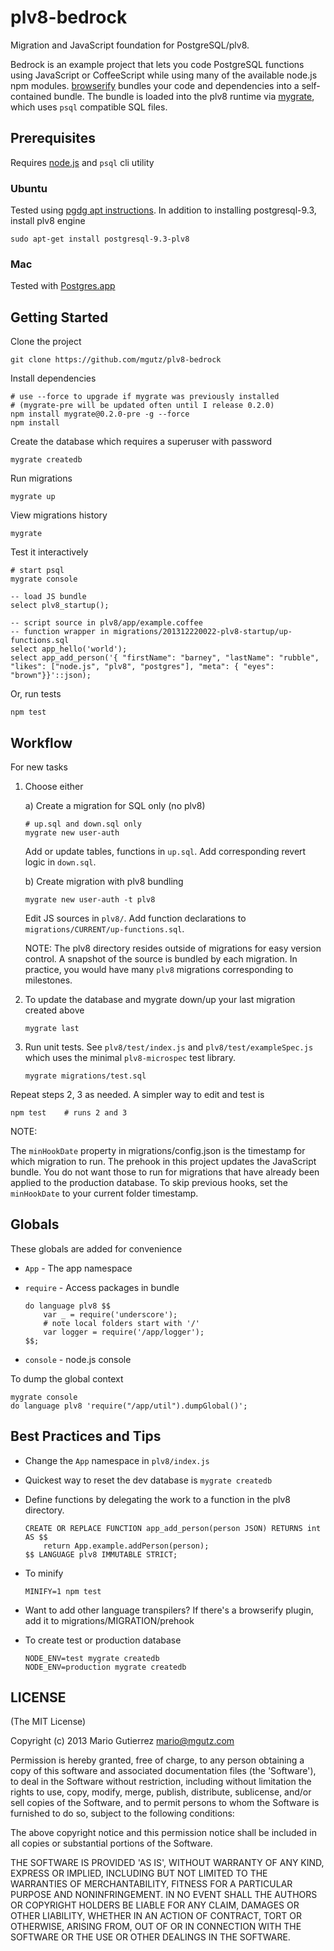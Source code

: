 # plv8-bedrock

Migration and JavaScript foundation for PostgreSQL/plv8.

Bedrock is an example project that lets you code PostgreSQL
functions using JavaScript or CoffeeScript while using many of the
available node.js npm modules.
[browserify](http://browserify.org/) bundles your code and dependencies into a
self-contained bundle. The bundle is loaded into the plv8 runtime via
[mygrate](https://github.com/mgutz/mygrate), which uses `psql` compatible SQL
files.

## Prerequisites

Requires [node.js](http://nodejs.org) and `psql` cli utility

### Ubuntu

Tested using [pgdg apt instructions](https://wiki.postgresql.org/wiki/Apt).
In addition to installing postgresql-9.3, install plv8 engine

    sudo apt-get install postgresql-9.3-plv8

### Mac

Tested with [Postgres.app](http://postgresapp.com/)


## Getting Started

Clone the project

    git clone https://github.com/mgutz/plv8-bedrock

Install dependencies

    # use --force to upgrade if mygrate was previously installed
    # (mygrate-pre will be updated often until I release 0.2.0)
    npm install mygrate@0.2.0-pre -g --force
    npm install

Create the database which requires a superuser with password

    mygrate createdb

Run migrations

    mygrate up

View migrations history

    mygrate

Test it interactively

    # start psql
    mygrate console

    -- load JS bundle
    select plv8_startup();

    -- script source in plv8/app/example.coffee
    -- function wrapper in migrations/201312220022-plv8-startup/up-functions.sql
    select app_hello('world');
    select app_add_person('{ "firstName": "barney", "lastName": "rubble", "likes": ["node.js", "plv8", "postgres"], "meta": { "eyes": "brown"}}'::json);

Or, run tests

    npm test

## Workflow

For new tasks

1.  Choose either

    a) Create a migration for SQL only (no plv8)

        # up.sql and down.sql only
        mygrate new user-auth

    Add or update tables, functions in `up.sql`.  Add corresponding revert
    logic in `down.sql`.

    b) Create migration with plv8 bundling

        mygrate new user-auth -t plv8

    Edit JS sources in `plv8/`. Add function declarations to
    `migrations/CURRENT/up-functions.sql`.

    NOTE: The plv8 directory resides outside of migrations
    for easy version control. A snapshot of the source is bundled
    by each migration. In practice, you would have many `plv8`
    migrations corresponding to milestones.

3.  To update the database and mygrate down/up your last migration created
    above

        mygrate last

4.  Run unit tests. See `plv8/test/index.js` and `plv8/test/exampleSpec.js`
    which uses the minimal `plv8-microspec` test library.

        mygrate migrations/test.sql

Repeat steps 2, 3 as needed. A simpler way to edit and test is

    npm test    # runs 2 and 3

NOTE:

The `minHookDate` property in migrations/config.json is the timestamp for which
migration to run. The prehook in this project updates the JavaScript bundle.
You do not want those to run for migrations that have already been applied
to the production database. To skip previous hooks, set the `minHookDate` to
your current folder timestamp.


## Globals

These globals are added for convenience

*   `App` - The app namespace

*   `require` - Access packages in bundle

        do language plv8 $$
            var _ = require('underscore');
            # note local folders start with '/'
            var logger = require('/app/logger');
        $$;

*   `console` - node.js console

To dump the global context

    mygrate console
    do language plv8 'require("/app/util").dumpGlobal()';


## Best Practices and Tips

*   Change the `App` namespace in `plv8/index.js`

*   Quickest way to reset the dev database is `mygrate createdb`

*   Define functions by delegating the work to a function in the plv8
    directory.

        CREATE OR REPLACE FUNCTION app_add_person(person JSON) RETURNS int AS $$
            return App.example.addPerson(person);
        $$ LANGUAGE plv8 IMMUTABLE STRICT;

*   To minify

        MINIFY=1 npm test

*   Want to add other language transpilers? If there's a browserify plugin,
    add it to migrations/MIGRATION/prehook

*   To create test or production database

        NODE_ENV=test mygrate createdb
        NODE_ENV=production mygrate createdb

## LICENSE

(The MIT License)

Copyright (c) 2013 Mario Gutierrez mario@mgutz.com

Permission is hereby granted, free of charge, to any person obtaining a copy of this software and associated documentation files (the 'Software'), to deal in the Software without restriction, including without limitation the rights to use, copy, modify, merge, publish, distribute, sublicense, and/or sell copies of the Software, and to permit persons to whom the Software is furnished to do so, subject to the following conditions:

The above copyright notice and this permission notice shall be included in all copies or substantial portions of the Software.

THE SOFTWARE IS PROVIDED 'AS IS', WITHOUT WARRANTY OF ANY KIND, EXPRESS OR IMPLIED, INCLUDING BUT NOT LIMITED TO THE WARRANTIES OF MERCHANTABILITY, FITNESS FOR A PARTICULAR PURPOSE AND NONINFRINGEMENT. IN NO EVENT SHALL THE AUTHORS OR COPYRIGHT HOLDERS BE LIABLE FOR ANY CLAIM, DAMAGES OR OTHER LIABILITY, WHETHER IN AN ACTION OF CONTRACT, TORT OR OTHERWISE, ARISING FROM, OUT OF OR IN CONNECTION WITH THE SOFTWARE OR THE USE OR OTHER DEALINGS IN THE SOFTWARE.

